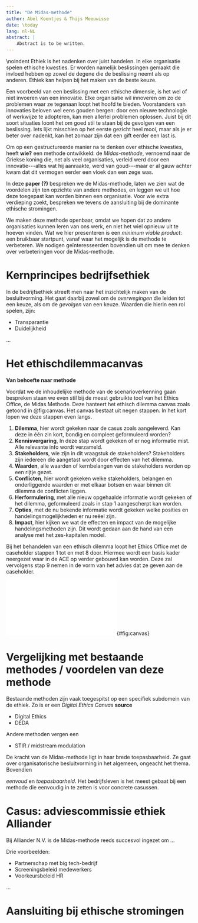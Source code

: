 ```yaml
---
title: "De Midas-methode"
author: Abel Koentjes & Thijs Meeuwisse
date: \today
lang: nl-NL
abstract: |
    Abstract is to be written.
---
```


<!-- # Introductie -->
\noindent Ethiek is het nadenken over juist handelen.
In elke organisatie spelen ethische kwesties.
Er worden namelijk beslissingen gemaakt die invloed hebben op zowel de degene die de beslissing neemt als op anderen.
Ethiek kan helpen bij het maken van de beste keuze.

Een voorbeeld van een beslissing met een ethische dimensie, is het wel of niet invoeren van een innovatie.
Elke organisatie wil innoveren om zo de problemen waar ze tegenaan loopt het hoofd te bieden.
Voorstanders van innovaties beloven wel eens gouden bergen:
door een nieuwe technologie of werkwijze te adopteren, kan men allerlei problemen oplossen.
Juist bij dit soort situaties loont het om goed stil te staan bij de gevolgen van een beslissing.
Iets lijkt misschien op het eerste gezicht heel mooi, maar als je er beter over nadenkt, kan het zomaar zijn dat een gift eerder een last is.

Om op een gestructureerde manier na te denken over ethische kwesties, heeft **wie?** een methode ontwikkeld: de *Midas-methode*, vernoemd naar de Griekse koning die, net als veel organisaties, verleid werd door een innovatie---alles wat hij aanraakte, werd van goud---maar er al gauw achter kwam dat dit vermogen eerder een vloek dan een zege was.

In deze **paper (?)** bespreken we de Midas-methode, laten we zien wat de voordelen zijn ten opzichte van andere methodes, en leggen we uit hoe deze toegepast kan worden binnen een organisatie.
Voor wie extra verdieping zoekt, bespreken we tevens de aansluiting bij de dominante ethische stromingen.

<!-- ## Delen = open source -->
We maken deze methode openbaar, omdat we hopen dat zo andere organisaties kunnen leren van ons werk, en niet het wiel opnieuw uit te hoeven vinden.
Wat we hier presenteren is een *minimum viable product*:
een bruikbaar startpunt, vanaf waar het mogelijk is de methode te verbeteren.
We nodigen geïnteresseerden bovendien uit om mee te denken over verbeteringen voor de Midas-methode.


# Kernprincipes bedrijfsethiek

In de bedrijfsethiek streeft men naar het inzichtelijk maken van de besluitvorming.
Het gaat daarbij zowel om de *overwegingen* die leiden tot een keuze, als om de *gevolgen* van een keuze.
Waarden die hierin een rol spelen, zijn:

- Transparantie
- Duidelijkheid

...


# Het ethischdilemmacanvas

**Van behoefte naar methode**

Voordat we de inhoudelijke methode van de scenarioverkenning gaan bespreken staan we even stil bij de meest gebruikte tool van het Ethics Office, de Midas Methode. Deze hanteert het ethisch dilemma canvas zoals getoond in @fig:canvas. Het canvas bestaat uit negen stappen. In het kort lopen we deze stappen even langs.

1. **Dilemma**, hier wordt gekeken naar de casus zoals aangeleverd. Kan deze in één zin kort, bondig en compleet geformuleerd worden? 
2. **Kennisvergaring**, In deze stap wordt gekeken of er nog informatie mist. Alle relevante info wordt verzameld.
3. **Stakeholders**, wie zijn in dit vraagstuk de stakeholders? Stakeholders zijn iedereen die aangetast wordt door effecten van het dilemma. 
4. **Waarden**, alle waarden of kernbelangen van de stakeholders worden op een rijtje gezet.
5. **Conflicten**, hier wordt gekeken welke stakeholders, belangen en onderliggende waarden er met elkaar botsen en waar binnen dit dilemma de conflicten liggen.
6. **Herformulering**, met alle nieuw opgehaalde informatie wordt gekeken of het dilemma, geformuleerd zoals in stap 1 aangescherpt kan worden.
7. **Opties**, met de nu bekende informatie wordt gekeken welke posities en handelingsmogelijkheden er nu reëel zijn.
8. **Impact**, hier kijken we wat de effecten en impact van de mogelijke handelingsmethoden zijn. Dit wordt gedaan aan de hand van een analyse met het zes-kapitalen model.

Bij het behandelen van een ethisch dilemma loopt het Ethics Office met de caseholder stappen 1 tot en met 8 door. Hiermee wordt een basis kader neergezet waar in de ACE op verder gebouwd kan worden. Deze zal vervolgens stap 9 nemen in de vorm van het advies dat ze geven aan de caseholder.

![Het ethischdilemmacanvas](figures/canvas.pdf){#fig:canvas}


# Vergelijking met bestaande methodes / voordelen van deze methode

Bestaande methoden zijn vaak toegespitst op een specifiek subdomein van de ethiek. Zo is er een *Digital Ethics Canvas* **source** 

- Digital Ethics
- DEDA


Andere methoden vergen een 

- STIR / midstream modulation




De kracht van de Midas-methode ligt in haar brede toepasbaarheid.
Ze gaat over organisatorische besluitvorming in het algemeen, ongeacht het thema.
Bovendien 

 *eenvoud* en *toepasbaarheid*.
Het bedrijfsleven is het meest gebaat bij een methode die eenvoudig in te zetten is voor concrete casussen.




# Casus: adviescommissie ethiek Alliander 

Bij Alliander N.V. is de Midas-methode reeds succesvol ingezet om ...

Drie voorbeelden:

- Partnerschap met big tech-bedrijf
- Screeningsbeleid medewerkers
- Voorkeursbeleid HR

...

# Aansluiting bij ethische stromingen

